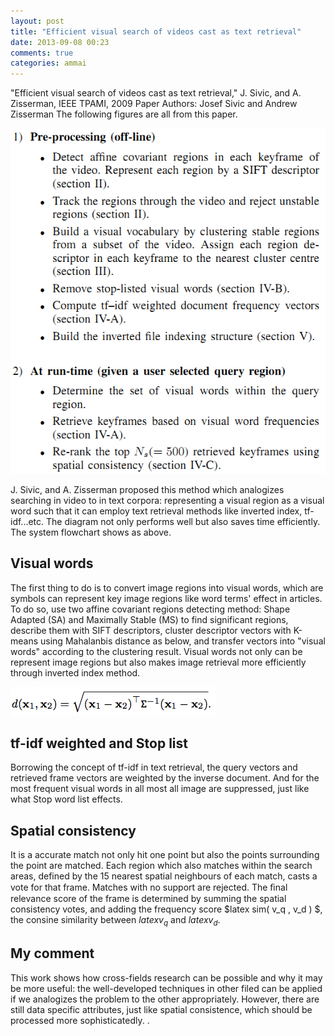 ```yaml
---
layout: post
title: "Efficient visual search of videos cast as text retrieval"
date: 2013-09-08 00:23
comments: true
categories: ammai
---
```


"Efficient visual search of videos cast as text retrieval," J. Sivic, and A. Zisserman, IEEE TPAMI, 2009
Paper Authors: Josef Sivic and Andrew Zisserman The following figures are all from this paper.

![outline](/images/ammai/03/outline.png)

J\. Sivic, and A. Zisserman proposed this method which analogizes searching in video to in text corpora: representing a visual region as a visual word such that it can employ text retrieval methods like inverted index, tf-idf...etc. The diagram not only performs well but also saves time efficiently. The system flowchart shows as above.

## Visual words

The first thing to do is to convert image regions into visual words, which are symbols can represent key image regions like word terms' effect in articles. To do so, use two affine covariant regions detecting method: Shape Adapted (SA) and Maximally Stable (MS)  to find significant regions, describe them with SIFT descriptors, cluster descriptor vectors with K-means using Mahalanbis distance as below, and transfer vectors into "visual words" according to the clustering result. Visual words not only can be represent image regions but also makes image retrieval more efficiently through inverted index method.

![Mahalanobis-distance](/images/ammai/03/Mahalanobis-distance.png)

## tf-idf weighted and Stop list

Borrowing the concept of tf-idf in text retrieval, the query vectors and retrieved frame vectors are weighted by the inverse document. And for the most frequent visual words in all most all image are suppressed, just like what Stop word list effects.

## Spatial consistency

It is a accurate match not only hit one point but also the points surrounding the point are matched. Each region which also matches within the search areas, defined by the 15 nearest spatial neighbours of each match, casts a vote for that frame. Matches with no support are rejected. The ﬁnal relevance score of the frame is determined by summing the spatial consistency votes, and adding the frequency score $latex sim( v_q , v_d ) $, the consine similarity between $latex v_q$ and $latex v_d$.

## My comment

This work shows how cross-fields research can be possible and why it may be more useful: the well-developed techniques in other filed can be applied if we analogizes the problem to the other appropriately. However, there are still data specific attributes, just like spatial consistence, which should be processed more sophisticatedly. .